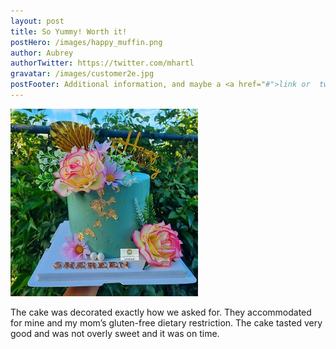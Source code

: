 ```yaml
---
layout: post
title: So Yummy! Worth it!
postHero: /images/happy_muffin.png
author: Aubrey
authorTwitter: https://twitter.com/mhartl
gravatar: /images/customer2e.jpg
postFooter: Additional information, and maybe a <a href="#">link or  two</a>
---
```






<img class="pull-left" src="/images/cakeT2.jpg" alt="cake">

The cake was decorated exactly how we asked for. They accommodated for mine and my mom’s gluten-free dietary restriction. The cake tasted very good and was not overly sweet and it was on time.